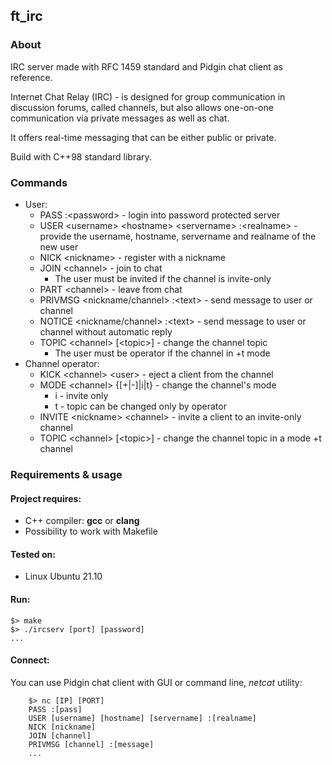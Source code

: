 ## ft_irc

### About

IRC server made with RFC 1459 standard and Pidgin chat client as reference.

Internet Chat Relay (IRC) - is designed for group communication in discussion forums, called channels, but also allows one-on-one communication via private messages as well as chat.

It offers real-time messaging that can be either public or private.

Build with C++98 standard library.

### Commands

* User:
  * PASS :\<password> - login into password protected server
  * USER \<username> \<hostname> \<servername> :\<realname> - provide the username, hostname, servername and realname of the new user
  * NICK \<nickname> - register with a nickname
  * JOIN \<channel> - join to chat
    * The user must be invited if the channel is invite-only
  * PART \<channel> - leave from chat
  * PRIVMSG \<nickname/channel> :\<text> - send message to user or channel
  * NOTICE \<nickname/channel> :\<text> - send message to user or channel without automatic reply
  * TOPIC \<channel> [\<topic>] - change the channel topic
    * The user must be operator if the channel in +t mode
* Channel operator:
  * KICK \<channel> \<user> - eject a client from the channel
  * MODE \<channel> {[+|-]|i|t} - change the channel's mode
    * i - invite only
    * t - topic can be changed only by operator
  * INVITE \<nickname> \<channel> - invite a client to an invite-only channel
  * TOPIC \<channel> [\<topic>] - change the channel topic in a mode +t channel

### Requirements & usage
#### Project requires:
* C++ compiler: **gcc** or **clang**
* Possibility to work with Makefile

#### Tested on:
* Linux Ubuntu 21.10

#### Run:
```
$> make
$> ./ircserv [port] [password]
...
```


#### Connect:

You can use Pidgin chat client with GUI or command line, _netcat_ utility:
```
    $> nc [IP] [PORT]
    PASS :[pass]
    USER [username] [hostname] [servername] :[realname]
    NICK [nickname]
    JOIN [channel]
    PRIVMSG [channel] :[message]
    ...
```